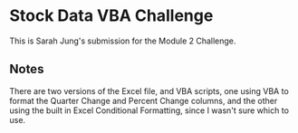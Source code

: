 # Stock Data VBA Challenge

This is Sarah Jung's submission for the Module 2 Challenge. 

## Notes

There are two versions of the Excel file, and VBA scripts, one using VBA to format the Quarter Change and Percent Change columns, and the other using the built in Excel Conditional Formatting, since I wasn't sure which to use.
